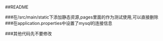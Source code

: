 ##README

###在/src/main/static下添加静态资源,pages里面的作为测试使用,可以直接删除
###在application.properties中设置了mysql的连接信息

###其他代码先不要修改
